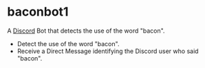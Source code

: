 # baconbot1
A [Discord](https://discordapp.com/) Bot that detects the use of the word "bacon".

- Detect the use of the word "bacon".
- Receive a Direct Message identifying the Discord user who said "bacon".
